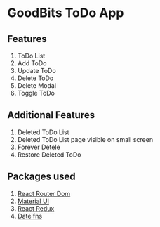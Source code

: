 # GoodBits ToDo App
## Features
1. ToDo List
2. Add ToDo
3. Update ToDo
4. Delete ToDo
5. Delete Modal
6. Toggle ToDo

## Additional Features
1. Deleted ToDo List
2. Deleted ToDo List page visible on small screen
3. Forever Detele
4. Restore Deleted ToDo

## Packages used
1. [React Router Dom](https://v5.reactrouter.com/web/) 
2. [Material UI](https://mui.com/)
3. [React Redux](https://react-redux.js.org/)
4. [Date fns](https://date-fns.org/)